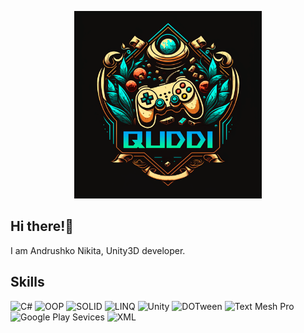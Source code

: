 <p align="center">
	<img src="https://github.com/quddi/quddi/blob/main/assets/logo.png"  width="300" height="300"/>
</p>

## Hi there!👋

I am Andrushko Nikita, Unity3D developer.

## Skills

![C#](https://img.shields.io/badge/-C%23-7c08a6)
![OOP](https://img.shields.io/badge/-OOP-ff00ae)
![SOLID](https://img.shields.io/badge/-SOLID-ffd900)
![LINQ](https://img.shields.io/badge/-LINQ-00ff11)
![Unity](https://img.shields.io/badge/-Unity-black)
![DOTween](https://img.shields.io/badge/-DOTween-red)
![Text Mesh Pro](https://img.shields.io/badge/-Text%20Mesh%20Pro-0000ff)
![Google Play Sevices](https://img.shields.io/badge/-Google%20Play%20Sevices-ff6200)
![XML](https://img.shields.io/badge/-XML-03eeff)